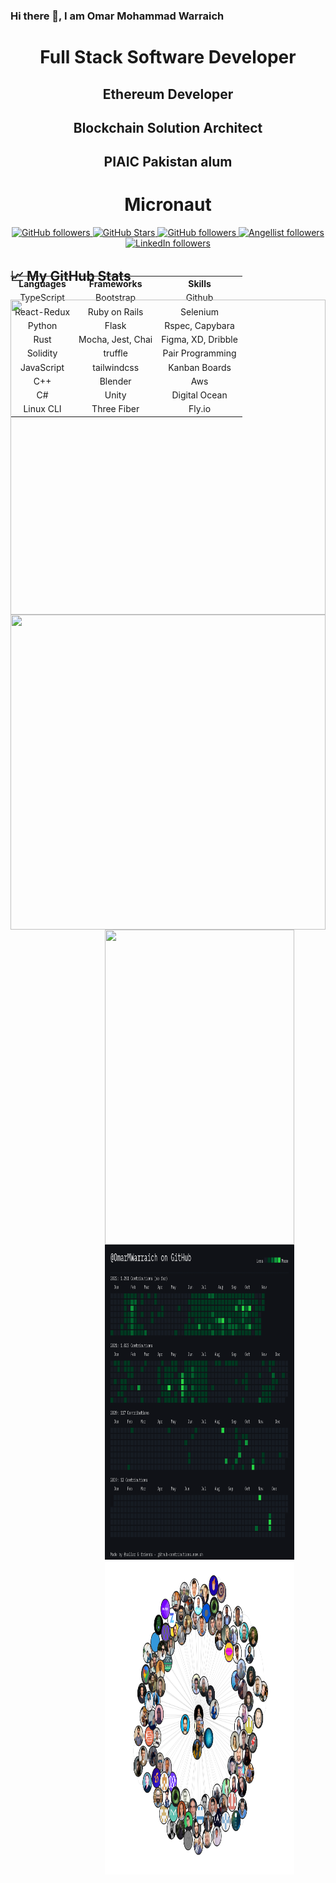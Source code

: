 ### Hi there 👋, I am Omar Mohammad Warraich

<p align="center">
        <h1 align="center">Full Stack Software Developer</h1>
        <h2 align="center">Ethereum Developer</h2>
        <h2 align="center">Blockchain Solution Architect</h2>
        <h2 align="center">PIAIC Pakistan alum</h2>
        <h1 align="center">Micronaut</h1>
      </p>
      <p align="center">
        <a href="https://github.com/OmarMWarraich?tab=followers">
          <img alt="GitHub followers" src="https://img.shields.io/github/followers/OmarMWarraich?style=social" />
        </a>
        <a href="https://github.com/OmarMWarraich?tab=stars">
          <img alt="GitHub Stars" src="https://img.shields.io/github/stars/OmarMWarraich?style=social" />
        </a>
        <a href="https://twitter.com/omarwarraich1">
          <img alt="GitHub followers" src="https://img.shields.io/twitter/follow/omarwarraich1?style=social" />
        </a>
        <a href="https://wellfound.com/u/omar-warraich">
        <img alt="Angellist followers" src="https://img.shields.io/badge/Angellist-follow-blue?style=social&logo=angellist" />
      </a>
        <a href="https://www.linkedin.com/in/o-va">
        <img alt="LinkedIn followers" src="https://img.shields.io/badge/LinkedIn-follow-blue?style=social&logo=linkedin" />     
      </a>
        <br />
      </p>

<div style="width:100%;height:0;padding-bottom:100%;position:relative;">    
<table align = "center" style="position:absolute;width:100%;height:100%;">
  <tr>
    <th>
      Languages
    </th>
    <th>
      Frameworks
    </th>
    <th>
      Skills
    </th>
  </tr>
  <tr>
    <td align="center">
      TypeScript
    </td>
    <td align="center">
      Bootstrap
    </td>
    <td align="center">
      Github
    </td>
  </tr>
  
  
  <tr>
    <td align="center">
      React-Redux
    </td>
    <td align="center">
      Ruby on Rails
    </td>
    <td align="center">
      Selenium
    </td>
  </tr>
  
  
  <tr>
    <td align="center">
      Python
    </td>
    <td align="center">
      Flask
    </td>
    <td align="center">
      Rspec, Capybara
    </td>
  </tr>
  
  
  <tr>
    <td align="center">
      Rust
    </td>
    <td align="center">
      Mocha, Jest, Chai
    </td>
    <td align="center">
      Figma, XD, Dribble
    </td>
  </tr>
  
  
  <tr>
    <td align="center">
      Solidity
    </td>
    <td align="center">
      truffle
    </td>
    <td align="center">
      Pair Programming
    </td>
  </tr>
        
  
  <tr>
    <td align="center">
      JavaScript
    </td>
    <td align="center">
      tailwindcss
    </td>
    <td align="center">
      Kanban Boards
    </td>
  </tr>
  
  
  <tr>
    <td align="center">
      C++
    </td>
    <td align="center">
      Blender
    </td>
    <td align="center">
      Aws
    </td>
  </tr>
  
  
  <tr>
    <td align="center">
      C#
    </td>
    <td align="center">
      Unity
    </td>
    <td align="center">
      Digital Ocean
    </td>
  </tr>
  
  
  <tr>
    <td align="center">
      Linux CLI
    </td>
    <td align="center">
      Three Fiber
    </td>
    <td align="center">
      Fly.io
    </td>
  </tr>
  
 </table>
<div>
  

## &#x1f4c8; My GitHub Stats
<div style="width:100%;height:0;padding-bottom:100%;position:relative;"><img src="https://github-readme-stats.vercel.app/api?username=OmarMWarraich&theme=tokyonight" width="100%" height="100%" style="position:absolute"></img>
</div>

<div style="width:100%;height:0;padding-bottom:100%;position:relative;"><img src="https://github-readme-stats.vercel.app/api/top-langs/?username=OmarMWarraich&hide=java,html,css&theme=tokyonight" width="100%" height="100%" style="position:absolute"></img>
</div>
<div align="center" style="width:60%;height:0;padding-bottom:100%;position:relative;"><img src="https://streak-stats.demolab.com/?user=OmarMWarraich&theme=tokyonight" width="100%" height="100%" style="position:absolute"></img>
</div>

<div align="center" style="width:60%;height:0;padding-bottom:100%;position:relative;"><img src="./assets/contributions.png" width="100%" height="100%" style="position:absolute"></img>
</div>

<div align="center" style="width:60%;height:0;padding-bottom:100%;position:relative;"><img src="./assets/canvas.png" width="100%" height="100%" style="position:absolute"></img>
</div>




                                                                   


<!--
**OmarMWarraich/OmarMWarraich** is a ✨ _special_ ✨ repository because its `README.md` (this file) appears on your GitHub profile.

Here are some ideas to get you started:

- 🔭 I’m currently working on ...
- 🌱 I’m currently learning ...
- 👯 I’m looking to collaborate on ...
- 🤔 I’m looking for help with ...
- 💬 Ask me about ...
- 📫 How to reach me: ...
- 😄 Pronouns: ...
- ⚡ Fun fact: ...
-->
